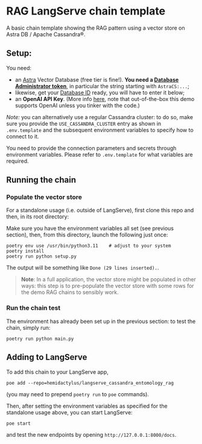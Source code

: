 # RAG LangServe chain template

A basic chain template showing the RAG pattern using
a vector store on Astra DB / Apache Cassandra®.

## Setup:

You need:

- an [Astra](https://astra.datastax.com) Vector Database (free tier is fine!). **You need a [Database Administrator token](https://awesome-astra.github.io/docs/pages/astra/create-token/#c-procedure)**, in particular the string starting with `AstraCS:...`;
- likewise, get your [Database ID](https://awesome-astra.github.io/docs/pages/astra/faq/#where-should-i-find-a-database-identifier) ready, you will have to enter it below;
- an **OpenAI API Key**. (More info [here](https://cassio.org/start_here/#llm-access), note that out-of-the-box this demo supports OpenAI unless you tinker with the code.)

_Note:_ you can alternatively use a regular Cassandra cluster: to do so, make sure you provide the `USE_CASSANDRA_CLUSTER` entry as shown in `.env.template` and the subsequent environment variables to specify how to connect to it.

You need to provide the connection parameters and secrets through environment variables. Please refer to `.env.template` for what variables are required.

## Running the chain

### Populate the vector store

For a standalone usage (i.e. outside of LangServe), first clone this repo
and then, in its root directory:

Make sure you have the environment variables all set (see previous section),
then, from this directory, launch the following just once:

```
poetry env use /usr/bin/python3.11    # adjust to your system
poetry install
poetry run python setup.py 
```

The output will be something like `Done (29 lines inserted).`.

> **Note**: In a full application, the vector store might be populated in other ways:
> this step is to pre-populate the vector store with some rows for the
> demo RAG chains to sensibly work.


### Run the chain test

The environment has already been set up in the previous section:
to test the chain, simply run:

```
poetry run python main.py 
```

## Adding to LangServe

To add this chain to your LangServe app,

```
poe add --repo=hemidactylus/langserve_cassandra_entomology_rag
```

(you may need to prepend `poetry run` to `poe` commands).

Then, after setting the environment variables as specified for the standalone usage above, you can start LangServe:

```
poe start
```

and test the new endpoints by opening `http://127.0.0.1:8000/docs`.
